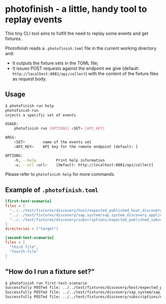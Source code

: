 # photofinish - a little, handy tool to replay events

This tiny CLI tool aims to fulfill the need to replay some events and get fixtures.

Photofinish reads a `.photofinish.toml` file in the current working directory and:

- It outputs the fixture sets in the TOML file;
- It issues POST requests against the endpoint we give (default: `http://localhost:8081/api/collect`) with the content of the fixture files as request body.

## Usage

```sh
$ photofinish run help
photofinish-run
injects a specific set of events

USAGE:
    photofinish run [OPTIONS] <SET> [API_KEY]

ARGS:
    <SET>        name of the events set
    <API_KEY>    API key for the remote endpoint [default: ]

OPTIONS:
    -h, --help         Print help information
    -u, --url <url>    [default: http://localhost:8081/api/collect]
```

Please refer to `photofinish help` for more commands.

## Example of `.photofinish.toml`

```toml
[first-test-scenario]
files = [
  "../../test/fixtures/discovery/host/expected_published_host_discovery.json",
  "../../test/fixtures/discovery/sap_system/sap_system_discovery_application.json",
  "../../test/fixtures/discovery/subscriptions/expected_published_subscriptions_discovery.json",
]
directories = ["target"]

[second-test-scenario]
files = [
  "third file",
  "fourth-file"
]
```

## "How do I run a fixture set?"

```sh
$ photofinish run first-test-scenario
Successfully POSTed file: ../../test/fixtures/discovery/host/expected_published_host_discovery.json
Successfully POSTed file: ../../test/fixtures/discovery/sap_system/sap_system_discovery_application.json
Successfully POSTed file: ../../test/fixtures/discovery/subscriptions/expected_published_subscriptions_discovery.json
```
